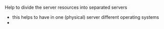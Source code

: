 Help to divide the server resources into separated servers 
- this helps to have in one (physical) server different operating systems 
- 
